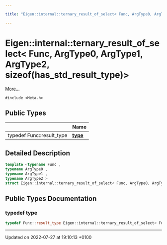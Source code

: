 ```yaml
---

title: "Eigen::internal::ternary_result_of_select< Func, ArgType0, ArgType1, ArgType2, sizeof(has_std_result_type)>"

---
```


# Eigen::internal::ternary_result_of_select< Func, ArgType0, ArgType1, ArgType2, sizeof(has_std_result_type)>



 [More...](#detailed-description)


`#include <Meta.h>`

## Public Types

|                | Name           |
| -------------- | -------------- |
| typedef Func::result_type | **[type](http://example.org/classes/structeigen_1_1internal_1_1ternary__result__of__select_3_01func_00_01argtype0_00_01argtype1_00_0a33d229c8872d8c1e06c3a8046829d54/#typedef-type)**  |

## Detailed Description

```cpp
template <typename Func ,
typename ArgType0 ,
typename ArgType1 ,
typename ArgType2 >
struct Eigen::internal::ternary_result_of_select< Func, ArgType0, ArgType1, ArgType2, sizeof(has_std_result_type)>;
```

## Public Types Documentation

### typedef type

```cpp
typedef Func::result_type Eigen::internal::ternary_result_of_select< Func, ArgType0, ArgType1, ArgType2, sizeof(has_std_result_type)>::type;
```


-------------------------------

Updated on 2022-07-27 at 19:10:13 +0100
